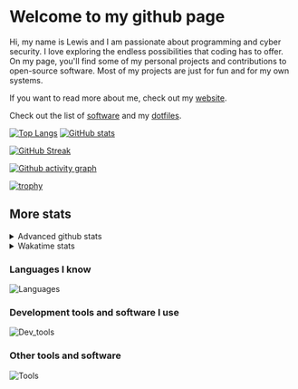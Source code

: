 # Welcome to my github page
Hi, my name is Lewis and I am passionate about programming and cyber security. I love exploring the endless possibilities that coding has to offer. On my page, you'll find some of my personal projects and contributions to open-source software. Most of my projects are just for fun and for my own systems.

If you want to read more about me, check out my [website](https://awesomelewis2007.github.io/).

Check out the list of [software](https://github.com/awesomelewis2007/awesomelewis2007/blob/master/software.md) and my [dotfiles](https://github.com/awesomelewis2007/dotfiles).



[![Top Langs](https://github-readme-stats.vercel.app/api/top-langs/?username=awesomelewis2007&hide=html,css,jupyter%20notebook&langs_count=10&layout=compact&theme=transparent&exclude_repo=GPT-code-repository)](https://github.com/anuraghazra/github-readme-stats) [![GitHub stats](https://github-readme-stats.vercel.app/api?username=awesomelewis2007&show_icons=true&theme=transparent)](https://github.com/anuraghazra/github-readme-stats)

[![GitHub Streak](https://streak-stats.demolab.com?user=Awesomelewis2007&theme=transparent)](https://git.io/streak-stats)

[![Github activity graph](https://github-readme-activity-graph.vercel.app/graph?username=awesomelewis2007&theme=github-compact&area=true)](https://github.com/ashutosh00710/github-readme-activity-graph)

[![trophy](https://github-profile-trophy.vercel.app/?username=awesomelewis2007&theme=darkhub)](https://github.com/ryo-ma/github-profile-trophy)

## More stats
<details close>
<summary>Advanced github stats</summary>
<br>
  
![Metrics](https://raw.githubusercontent.com/awesomelewis2007/awesomelewis2007/master/github-metrics.svg)
  
</details>

<details close>
<summary>Wakatime stats</summary>
<br>

<!--START_SECTION:waka-->

```txt
Python        1 hr 43 mins    █████████░░░░░░░░░░░░░░░░   36.50 %
Markdown      50 mins         ████▒░░░░░░░░░░░░░░░░░░░░   17.84 %
C             46 mins         ████░░░░░░░░░░░░░░░░░░░░░   16.41 %
JavaScript    26 mins         ██▒░░░░░░░░░░░░░░░░░░░░░░   09.14 %
Other         25 mins         ██▒░░░░░░░░░░░░░░░░░░░░░░   09.10 %
Rust          7 mins          ▓░░░░░░░░░░░░░░░░░░░░░░░░   02.55 %
C++           5 mins          ▒░░░░░░░░░░░░░░░░░░░░░░░░   01.99 %
YAML          5 mins          ▒░░░░░░░░░░░░░░░░░░░░░░░░   01.86 %
Text          2 mins          ▒░░░░░░░░░░░░░░░░░░░░░░░░   01.00 %
Makefile      2 mins          ▒░░░░░░░░░░░░░░░░░░░░░░░░   00.95 %
TOML          2 mins          ▒░░░░░░░░░░░░░░░░░░░░░░░░   00.71 %
HTML          1 min           ░░░░░░░░░░░░░░░░░░░░░░░░░   00.45 %
Objective-C   1 min           ░░░░░░░░░░░░░░░░░░░░░░░░░   00.41 %
JSON          1 min           ░░░░░░░░░░░░░░░░░░░░░░░░░   00.40 %
Assembly      0 secs          ░░░░░░░░░░░░░░░░░░░░░░░░░   00.32 %
```

<!--END_SECTION:waka-->
</details>

### Languages I know
![Languages](https://skillicons.dev/icons?i=python,cpp,cs,c,javascript,nodejs,dotnet,bash,css,html,rust)
### Development tools and software I use
![Dev_tools](https://skillicons.dev/icons?i=git,docker,github,googlecloud,vscode,visualstudio,raspberrypi,linux,powershell,replit)
### Other tools and software
![Tools](https://skillicons.dev/icons?i=blender,ps,pr,ai,xd,figma)
